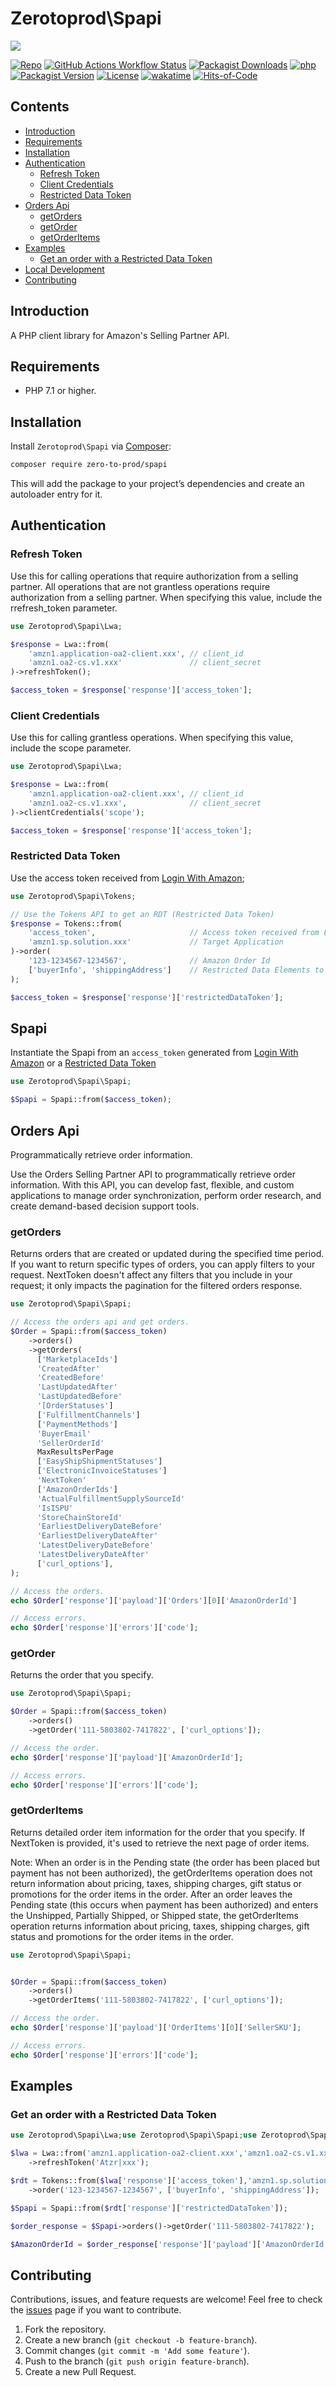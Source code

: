 # Zerotoprod\Spapi

![](art/logo.png)

[![Repo](https://img.shields.io/badge/github-gray?logo=github)](https://github.com/zero-to-prod/spapi)
[![GitHub Actions Workflow Status](https://img.shields.io/github/actions/workflow/status/zero-to-prod/spapi/test.yml?label=test)](https://github.com/zero-to-prod/spapi/actions)
[![Packagist Downloads](https://img.shields.io/packagist/dt/zero-to-prod/spapi?color=blue)](https://packagist.org/packages/zero-to-prod/spapi/stats)
[![php](https://img.shields.io/packagist/php-v/zero-to-prod/spapi.svg?color=purple)](https://packagist.org/packages/zero-to-prod/spapi/stats)
[![Packagist Version](https://img.shields.io/packagist/v/zero-to-prod/spapi?color=f28d1a)](https://packagist.org/packages/zero-to-prod/spapi)
[![License](https://img.shields.io/packagist/l/zero-to-prod/spapi?color=pink)](https://github.com/zero-to-prod/spapi/blob/main/LICENSE.md)
[![wakatime](https://wakatime.com/badge/github/zero-to-prod/spapi.svg)](https://wakatime.com/badge/github/zero-to-prod/spapi)
[![Hits-of-Code](https://hitsofcode.com/github/zero-to-prod/spapi?branch=main)](https://hitsofcode.com/github/zero-to-prod/spapi/view?branch=main)

## Contents

- [Introduction](#introduction)
- [Requirements](#requirements)
- [Installation](#installation)
- [Authentication](#authentication)
    - [Refresh Token](#refresh-token)
    - [Client Credentials](#client-credentials)
    - [Restricted Data Token](#restricted-data-token)
- [Orders Api](#orders-api)
    - [getOrders](#getorders)
    - [getOrder](#getorder)
    - [getOrderItems](#getorderitems)
- [Examples](#examples)
    - [Get an order with a Restricted Data Token](#get-an-order-with-a-restricted-data-token)
- [Local Development](./LOCAL_DEVELOPMENT.md)
- [Contributing](#contributing)

## Introduction

A PHP client library for Amazon's Selling Partner API.

## Requirements

- PHP 7.1 or higher.

## Installation

Install `Zerotoprod\Spapi` via [Composer](https://getcomposer.org/):

```bash
composer require zero-to-prod/spapi
```

This will add the package to your project’s dependencies and create an autoloader entry for it.

## Authentication

### Refresh Token

Use this for calling operations that require authorization from a selling partner. All operations that are not grantless operations require
authorization from a selling partner. When specifying this value, include the rrefresh_token parameter.

```php
use Zerotoprod\Spapi\Lwa;

$response = Lwa::from(
    'amzn1.application-oa2-client.xxx', // client_id
    'amzn1.oa2-cs.v1.xxx'               // client_secret
)->refreshToken();

$access_token = $response['response']['access_token'];
```

### Client Credentials

Use this for calling grantless operations. When specifying this value, include the scope parameter.

```php
use Zerotoprod\Spapi\Lwa;

$response = Lwa::from(
    'amzn1.application-oa2-client.xxx', // client_id
    'amzn1.oa2-cs.v1.xxx',              // client_secret
)->clientCredentials('scope');

$access_token = $response['response']['access_token'];
```

### Restricted Data Token

Use the access token received from [Login With Amazon](#refresh-token);

```php
use Zerotoprod\Spapi\Tokens;

// Use the Tokens API to get an RDT (Restricted Data Token)
$response = Tokens::from(
    'access_token',                     // Access token received from LWA
    'amzn1.sp.solution.xxx'             // Target Application
)->order(
    '123-1234567-1234567',              // Amazon Order Id
    ['buyerInfo', 'shippingAddress']    // Restricted Data Elements to Access
);

$access_token = $response['response']['restrictedDataToken'];
```

## Spapi

Instantiate the Spapi from an `access_token` generated from [Login With Amazon](#refresh-token) or a [Restricted Data Token](#restricted-data-token)

```php
use Zerotoprod\Spapi\Spapi;

$Spapi = Spapi::from($access_token);
```

## Orders Api

Programmatically retrieve order information.

Use the Orders Selling Partner API to programmatically retrieve order information. With this API, you can develop fast, flexible, and custom
applications to manage order synchronization, perform order research, and create demand-based decision support tools.

### getOrders

Returns orders that are created or updated during the specified time period. If you want to return specific types of orders, you can apply filters to
your request. NextToken doesn't affect any filters that you include in your request; it only impacts the pagination for the filtered orders response.

```php
use Zerotoprod\Spapi\Spapi;

// Access the orders api and get orders.
$Order = Spapi::from($access_token)
    ->orders()
    ->getOrders(
      ['MarketplaceIds']
      'CreatedAfter'
      'CreatedBefore'
      'LastUpdatedAfter'
      'LastUpdatedBefore'
      '[OrderStatuses']
      ['FulfillmentChannels']
      ['PaymentMethods']
      'BuyerEmail'
      'SellerOrderId'
      MaxResultsPerPage
      ['EasyShipShipmentStatuses']
      ['ElectronicInvoiceStatuses']
      'NextToken'
      ['AmazonOrderIds']
      'ActualFulfillmentSupplySourceId'
      'IsISPU'
      'StoreChainStoreId'
      'EarliestDeliveryDateBefore'
      'EarliestDeliveryDateAfter'
      'LatestDeliveryDateBefore'
      'LatestDeliveryDateAfter'
      ['curl_options'],
);

// Access the orders.
echo $Order['response']['payload']['Orders'][0]['AmazonOrderId']

// Access errors.
echo $Order['response']['errors']['code'];
```

### getOrder

Returns the order that you specify.

```php
use Zerotoprod\Spapi\Spapi;

$Order = Spapi::from($access_token)
    ->orders()
    ->getOrder('111-5803802-7417822', ['curl_options']);

// Access the order.
echo $Order['response']['payload']['AmazonOrderId'];

// Access errors.
echo $Order['response']['errors']['code'];
```

### getOrderItems

Returns detailed order item information for the order that you specify. If NextToken is provided, it's used to retrieve the next page of order items.

Note: When an order is in the Pending state (the order has been placed but payment has not been authorized), the getOrderItems operation does not
return information about pricing, taxes, shipping charges, gift status or promotions for the order items in the order. After an order leaves the
Pending state (this occurs when payment has been authorized) and enters the Unshipped, Partially Shipped, or Shipped state, the getOrderItems
operation returns information about pricing, taxes, shipping charges, gift status and promotions for the order items in the order.

```php
use Zerotoprod\Spapi\Spapi;


$Order = Spapi::from($access_token)
    ->orders()
    ->getOrderItems('111-5803802-7417822', ['curl_options']);

// Access the order.
echo $Order['response']['payload']['OrderItems'][0]['SellerSKU'];

// Access errors.
echo $Order['response']['errors']['code'];
```

## Examples

### Get an order with a Restricted Data Token

```php
use Zerotoprod\Spapi\Lwa;use Zerotoprod\Spapi\Spapi;use Zerotoprod\Spapi\Tokens;

$lwa = Lwa::from('amzn1.application-oa2-client.xxx','amzn1.oa2-cs.v1.xxx')
    ->refreshToken('Atzr|xxx');

$rdt = Tokens::from($lwa['response']['access_token'],'amzn1.sp.solution.xxx')
    ->order('123-1234567-1234567', ['buyerInfo', 'shippingAddress']);

$Spapi = Spapi::from($rdt['response']['restrictedDataToken']);

$order_response = $Spapi->orders()->getOrder('111-5803802-7417822');

$AmazonOrderId = $order_response['response']['payload']['AmazonOrderId'];
```

## Contributing

Contributions, issues, and feature requests are welcome!
Feel free to check the [issues](https://github.com/zero-to-prod/spapi/issues) page if you want to contribute.

1. Fork the repository.
2. Create a new branch (`git checkout -b feature-branch`).
3. Commit changes (`git commit -m 'Add some feature'`).
4. Push to the branch (`git push origin feature-branch`).
5. Create a new Pull Request.